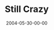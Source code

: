 ---
layout: message
category: message
series: "Going Crazy"
title: "Still Crazy"
date: 2004-05-30-00-00
message_id: 169
audio: "http://s3.amazonaws.com/crossroads-media/media/legacy/mp3/GC_07_05-30-04_Still_Crazy.mp3"
audio-duration: "38:25"
explicit: false
---
